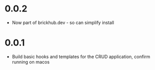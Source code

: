 # 0.0.2

- Now part of brickhub.dev - so can simplify install

# 0.0.1

- Build basic hooks and templates for the CRUD application, confirm running on macos
